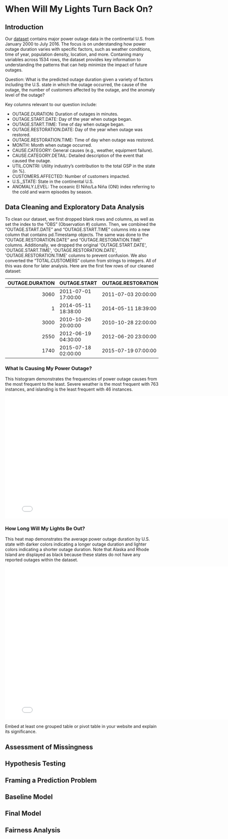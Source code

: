 # When Will My Lights Turn Back On?

## Introduction 

Our [dataset](https://engineering.purdue.edu/LASCI/research-data/outages) contains major power outage data in the continental U.S. from January 2000 to July 2016. The focus is on understanding how power outage duration varies with specific factors, such as weather conditions, time of year, population density, location, and more. Contaning many variables across 1534 rows, the dataset provides key information to understanding the patterns that can help minimize the impact of future outages.

Question: What is the predicted outage duration given a variety of factors including the U.S. state in which the outage occurred, the cause of the outage, the number of customers affected by the outage, and the anomaly level of the outage?

Key columns relevant to our question include:

- OUTAGE.DURATION: Duration of outages in minutes.
- OUTAGE.START.DATE: Day of the year when outage began.
- OUTAGE.START.TIME: Time of day when outage began. 
- OUTAGE.RESTORATION.DATE: Day of the year when outage was restored.
- OUTAGE.RESTORATION.TIME: Time of day when outage was restored.
- MONTH: Month when outage occurred.
- CAUSE.CATEGORY: General causes (e.g., weather, equipment failure).
- CAUSE.CATEGORY.DETAIL: Detailed description of the event that caused the outage. 
- UTIL.CONTRI: Utility industry’s contribution to the total GSP in the state (in %). 
- CUSTOMERS.AFFECTED: Number of customers impacted.
- U.S._STATE: State in the continental U.S.
- ANOMALY.LEVEL: The oceanic El Niño/La Niña (ONI) index referring to the cold and warm episodes by season.

## Data Cleaning and Exploratory Data Analysis

To clean our dataset, we first dropped blank rows and columns, as well as set the index to the “OBS” (Observation #) column. Then, we combined the “OUTAGE.START.DATE” and “OUTAGE.START.TIME” columns into a new column that contains pd.Timestamp objects. The same was done to the “OUTAGE.RESTORATION.DATE” and “OUTAGE.RESTORATION.TIME” columns. Additionally, we dropped the original 'OUTAGE.START.DATE', 'OUTAGE.START.TIME', 'OUTAGE.RESTORATION.DATE', 'OUTAGE.RESTORATION.TIME' columns to prevent confusion. We also converted the “TOTAL.CUSTOMERS” column from strings to integers. All of this was done for later analysis. Here are the first few rows of our cleaned dataset:

|   OUTAGE.DURATION | OUTAGE.START        | OUTAGE.RESTORATION   |   MONTH | CAUSE.CATEGORY     | CAUSE.CATEGORY.DETAIL   |   UTIL.CONTRI |   CUSTOMERS.AFFECTED | U.S._STATE   |   ANOMALY.LEVEL |
|------------------:|:--------------------|:---------------------|--------:|:-------------------|:------------------------|--------------:|---------------------:|:-------------|----------------:|
|              3060 | 2011-07-01 17:00:00 | 2011-07-03 20:00:00  |       7 | severe weather     | nan                     |       1.75139 |                70000 | Minnesota    |            -0.3 |
|                 1 | 2014-05-11 18:38:00 | 2014-05-11 18:39:00  |       5 | intentional attack | vandalism               |       1.79    |                  nan | Minnesota    |            -0.1 |
|              3000 | 2010-10-26 20:00:00 | 2010-10-28 22:00:00  |      10 | severe weather     | heavy wind              |       1.70627 |                70000 | Minnesota    |            -1.5 |
|              2550 | 2012-06-19 04:30:00 | 2012-06-20 23:00:00  |       6 | severe weather     | thunderstorm            |       1.93209 |                68200 | Minnesota    |            -0.1 |
|              1740 | 2015-07-18 02:00:00 | 2015-07-19 07:00:00  |       7 | severe weather     | nan                     |       1.6687  |               250000 | Minnesota    |             1.2 |


### What Is Causing My Power Outage?

This histogram demonstrates the frequencies of power outage causes from the most frequent to the least. Severe weather is the most frequent with 763 instances, and islanding is the least frequent with 46 instances.

<iframe
  src="assets/univariate_plot.html"
  width="800"
  height="400"
  frameborder="0"
></iframe>


### How Long Will My Lights Be Out? 
This heat map demonstrates the average power outage duration by U.S. state with darker colors indicating a longer outage duration and lighter colors indicating a shorter outage duration. Note that Alaska and Rhode Island are displayed as black because these states do not have any reported outages within the dataset.

<iframe
  src="assets/bivariate_plot.html"
  width="800"
  height="500"
  frameborder="0"
></iframe>

Embed at least one grouped table or pivot table in your website and explain its significance.

## Assessment of Missingness

## Hypothesis Testing

## Framing a Prediction Problem

## Baseline Model

## Final Model

## Fairness Analysis
